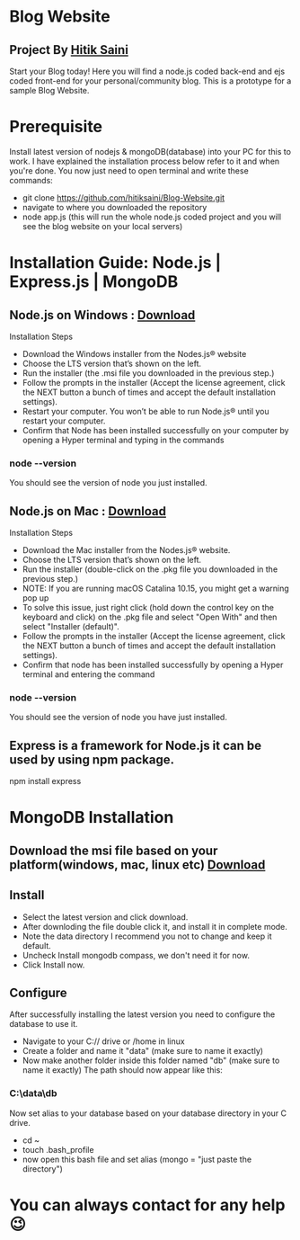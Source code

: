 # Blog Website
## Project By [Hitik Saini](https://hitik20.tech)
Start your Blog today!
Here you will find a node.js coded back-end and ejs coded front-end for your personal/community blog.
This is a prototype for a sample Blog Website.

# Prerequisite
Install latest version of nodejs & mongoDB(database) into your PC for this to work. I have explained the installation process below refer to it and when you're done. You now just need to open terminal and write these commands:

* git clone https://github.com/hitiksaini/Blog-Website.git 
* navigate to where you downloaded the repository
* node app.js (this will run the whole node.js coded project and you will see the blog website on your local servers)

# Installation Guide: Node.js | Express.js | MongoDB
## Node.js on Windows : [Download](https://nodejs.org/en/)
Installation Steps

* Download the Windows installer from the Nodes.js® website
* Choose the LTS version that’s shown on the left. 
* Run the installer (the .msi file you downloaded in the previous step.)
* Follow the prompts in the installer (Accept the license agreement, click the NEXT button a bunch of times and accept the default installation settings).
* Restart your computer. You won’t be able to run Node.js® until you restart your computer.
* Confirm that Node has been installed successfully on your computer by opening a Hyper terminal and typing in the commands 
### node --version

You should see the version of node you just installed.

## Node.js on Mac : [Download](https://nodejs.org/en/)
Installation Steps

* Download the Mac installer from the Nodes.js® website. 
* Choose the LTS version that’s shown on the left. 
* Run the installer (double-click on the .pkg file you downloaded in the previous step.)
* NOTE: If you are running macOS Catalina 10.15, you might get a warning pop up
* To solve this issue, just right click (hold down the control key on the keyboard and click) on the .pkg file and select "Open With" and then select "Installer (default)".
* Follow the prompts in the installer (Accept the license agreement, click the NEXT button a bunch of times and accept the default installation settings).
* Confirm that node has been installed successfully by opening a Hyper terminal and entering the command
### node --version

You should see the version of node you have just installed.

## Express is a framework for Node.js it can be used by using npm package.
npm install express

# MongoDB Installation 
## Download the msi file based on your platform(windows, mac, linux etc) [Download](https://www.mongodb.com/try/download/community)
## Install
* Select the latest version and click download.
* After downloding the file double click it, and install it in complete mode.
* Note the data directory I recommend you not to change and keep it default.
* Uncheck Install mongodb compass, we don't need it for now.
* Click Install now. 

## Configure
After successfully installing the latest version you need to configure the database to use it.

* Navigate to your C:// drive or /home in linux 
* Create a folder and name it "data" (make sure to name it exactly)
* Now make another folder inside this folder named "db" (make sure to name it exactly)
The path should now appear like this:
### C:\data\db
Now set alias to your database based on your database directory in your C drive.
* cd ~ 
* touch .bash_profile
* now open this bash file and set alias (mongo = "just paste the directory")

# You can always contact for any help😉
